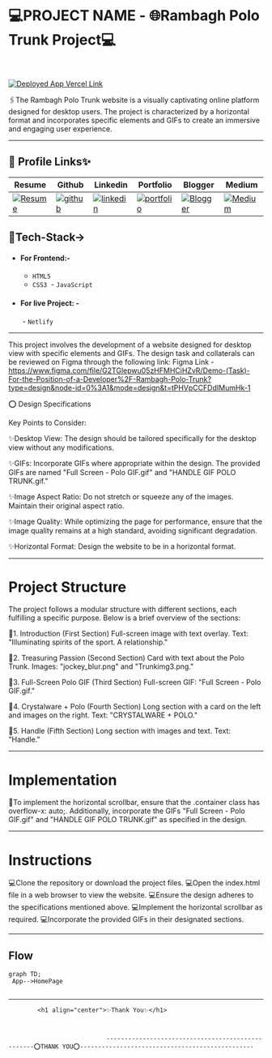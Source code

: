 
#  💻PROJECT NAME - 🌐Rambagh Polo Trunk Project💻


> 
<br>

[![Deployed App Vercel Link](https://img.shields.io/badge/Deployed_App_Vercel_Link-000?style=for-the-badge&logo=ko-fi&logoColor=white)]()

🖇️The Rambagh Polo Trunk website is a visually captivating online platform designed for desktop users. The project is characterized by a horizontal format and incorporates specific elements and GIFs to create an immersive and engaging user experience.


---
## 🔗 Profile Links✨




| Resume | Github                                                                                                                                   | Linkedin                                                                                                                                                            | Portfolio                                                                                                                                    | Blogger                                                                                                                                                           | Medium                                                                                                                                    |
| ------------- | ---------------------------------------------------------------------------------------------------------------------------------------- | ------------------------------------------------------------------------------------------------------------------------------------------------------------------- | -------------------------------------------------------------------------------------------------------------------------------------------- | -------------------------------------------------------------------------------------------------------------------------------------------- | -------------------------------------------------------------------------------------------------------------------------------------------- |
| [![Resume](https://img.shields.io/badge/my_Resume-E75480?style=for-the-badge&logo=ko-fi&logoColor=white)](https://drive.google.com/file/d/1YE62u2ChjmlR-EKeqZ75UvFMg_KcY86T/view?usp=sharing) | [![github](https://img.shields.io/badge/github-1DA1F2?style=for-the-badge&logo=github&logoColor=white)](https://github.com/shikhu51197/)| [![linkedin](https://img.shields.io/badge/linkedin-0A66C2?style=for-the-badge&logo=linkedin&logoColor=white)](https://www.linkedin.com/in/shikha-gupta-12a2b5199) |[![portfolio](https://img.shields.io/badge/my_portfolio-18A303?style=for-the-badge&logo=ionic&logoColor=white)](https://shikhu51197.github.io/) |[![Blogger](https://img.shields.io/badge/Blogger-FE5A1D?style=for-the-badge&logo=Blogger&logoColor=white)](https://wwwartificial-intelligence.blogspot.com/) |[![Medium](https://img.shields.io/badge/Medium-000?style=for-the-badge&logo=Medium&logoColor=white)](https://medium.com/@sg780060) |  


## 💫Tech-Stack->

- #### For Frontend:-
   - `HTML5`
   - `CSS3`
   - `JavaScript `
      
- #### For live Project: -
   - `Netlify`
   
---
This project involves the development of a website designed for desktop view with specific elements and GIFs. The design task and collaterals can be reviewed on Figma through the following link: Figma Link - https://www.figma.com/file/G2TGlepwu05zHFMHCiHZvR/Demo-(Task)-For-the-Position-of-a-Developer%2F-Rambagh-Polo-Trunk?type=design&node-id=0%3A1&mode=design&t=tPHVpCCFDdIMumHk-1

⭕ Design Specifications

Key Points to Consider:

✨Desktop View: The design should be tailored specifically for the desktop view without any modifications.

✨GIFs: Incorporate GIFs where appropriate within the design. The provided GIFs are named "Full Screen - Polo GIF.gif" and "HANDLE GIF POLO TRUNK.gif."

✨Image Aspect Ratio: Do not stretch or squeeze any of the images. Maintain their original aspect ratio.

✨Image Quality: While optimizing the page for performance, ensure that the image quality remains at a high standard, avoiding significant degradation.

✨Horizontal Format: Design the website to be in a horizontal format.

---
# Project Structure
The project follows a modular structure with different sections, each fulfilling a specific purpose. Below is a brief overview of the sections:

💫1. Introduction (First Section)
Full-screen image with text overlay.
Text: "Illuminating spirits of the sport. A relationship."

💫2. Treasuring Passion (Second Section)
Card with text about the Polo Trunk.
Images: "jockey_blur.png" and "Trunkimg3.png."

💫3. Full-Screen Polo GIF (Third Section)
Full-screen GIF: "Full Screen - Polo GIF.gif."

💫4. Crystalware + Polo (Fourth Section)
Long section with a card on the left and images on the right.
Text: "CRYSTALWARE + POLO."

💫5. Handle (Fifth Section)
Long section with images and text.
Text: "Handle."

---
# Implementation
💫To implement the horizontal scrollbar, ensure that the .container class has overflow-x: auto;. Additionally, incorporate the GIFs "Full Screen - Polo GIF.gif" and "HANDLE GIF POLO TRUNK.gif" as specified in the design.

---
# Instructions
💻Clone the repository or download the project files.
💻Open the index.html file in a web browser to view the website.
💻Ensure the design adheres to the specifications mentioned above.
💻Implement the horizontal scrollbar as required.
💻Incorporate the provided GIFs in their designated sections.


---

## Flow

```mermaid
graph TD;
 App-->HomePage


```

---



            <h1 align="center">✨Thank You✨</h1>



                               --------------------------------------------------⭕THANK YOU⭕------------------------------------------------
